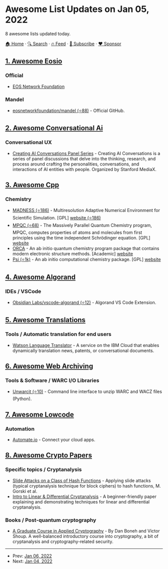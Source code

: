 # Awesome List Updates on Jan 05, 2022

8 awesome lists updated today.

[🏠 Home](/README.md) · [🔍 Search](https://www.trackawesomelist.com/search/) · [🔥 Feed](https://www.trackawesomelist.com/rss.xml) · [📮 Subscribe](https://trackawesomelist.us17.list-manage.com/subscribe?u=d2f0117aa829c83a63ec63c2f&id=36a103854c) · [❤️  Sponsor](https://github.com/sponsors/theowenyoung)



## [1. Awesome Eosio](/content/DanailMinchev/awesome-eosio/README.md)

### Official

*   [EOS Network Foundation](https://www.eosn.foundation/)

### Mandel

*   [eosnetworkfoundation/mandel (⭐88)](https://github.com/eosnetworkfoundation/mandel) - Official GitHub.

## [2. Awesome Conversational Ai](/content/jyguyomarch/awesome-conversational-ai/README.md)

### Conversational UX

*   [Creating AI Conversations Panel Series](https://www.youtube.com/playlist?list=PL_kEIZJfQ6lIALEhtaFYuIsPtzeKtJ4_h) - Creating AI Conversations is a series of panel discussions that delve into the thinking, research, and process around crafting the personalities, conversations, and interactions of AI entities with people. Organized by Stanford MediaX.

## [3. Awesome Cpp](/content/fffaraz/awesome-cpp/README.md)

### Chemistry

*   [MADNESS (⭐186)](https://github.com/m-a-d-n-e-s-s/madness) - Multiresolution Adaptive Numerical Environment for Scientific Simulation. \[GPL] [website (⭐186)](https://github.com/m-a-d-n-e-s-s/madness)
*   [MPQC (⭐68)](https://github.com/ValeevGroup/mpqc) - The Massively Parallel Quantum Chemistry program, MPQC, computes properties of atoms and molecules from first principles using the time independent Schrödinger equation. \[GPL] [website](https://mpqc.org/)
*   [ORCA](https://en.wikipedia.org/wiki/ORCA_\(quantum_chemistry_program\)) - An ab initio quantum chemistry program package that contains modern electronic structure methods. \[Academic] [website](https://orcaforum.kofo.mpg.de/)
*   [Psi (⭐1k)](https://github.com/psi4/psi4) - An ab initio computational chemistry package. \[GPL] [website](https://psicode.org/)

## [4. Awesome Algorand](/content/aorumbayev/awesome-algorand/README.md)

### IDEs / VSCode

*   [Obsidian Labs/vscode-algorand (⭐12)](https://github.com/ObsidianLabs/vscode-algorand) - Algorand VS Code Extension.

## [5. Awesome Translations](/content/mbiesiad/awesome-translations/README.md)

### Tools / Automatic translation for end users

*   [Watson Language Translator](https://www.ibm.com/cloud/watson-language-translator) - A service on the IBM Cloud that enables dynamically translation news, patents, or conversational documents.

## [6. Awesome Web Archiving](/content/iipc/awesome-web-archiving/README.md)

### Tools & Software / WARC I/O Libraries

*   [Unwarcit (⭐10)](https://github.com/emmadickson/unwarcit) - Command line interface to unzip WARC and WACZ files (Python).

## [7. Awesome Lowcode](/content/antdimot/awesome-lowcode/README.md)

### Automation

*   [Automate.io](https://automate.io) - Connect your cloud apps.

## [8. Awesome Crypto Papers](/content/pFarb/awesome-crypto-papers/README.md)

### Specific topics / Cryptanalysis

*   [Slide Attacks on a Class of Hash Functions](https://eprint.iacr.org/2008/263) - Applying slide attacks (typical cryptanalysis technique for block ciphers) to hash functions, M. Gorski et al.
*   [Intro to Linear & Differential Cryptanalysis](http://www.cs.bc.edu/~straubin/crypto2017/heys.pdf) - A beginner-friendly paper explaining and demonstrating techniques for linear and differential cryptanalysis.

### Books / Post-quantum cryptography

*   [A Graduate Course in Applied Cryptography](https://crypto.stanford.edu/~dabo/cryptobook/) - By Dan Boneh and Victor Shoup. A well-balanced introductory course into cryptography, a bit of cryptanalysis and cryptography-related security.

---

- Prev: [Jan 06, 2022](/content/2022/01/06/README.md)
- Next: [Jan 04, 2022](/content/2022/01/04/README.md)